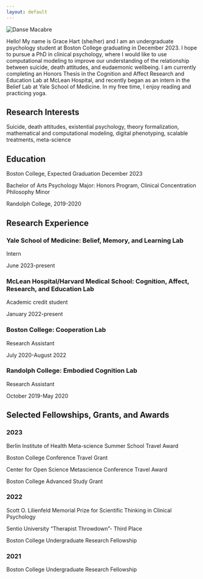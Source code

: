 ```yaml
---
layout: default
---
```


![Danse Macabre]({{site.banner}})

Hello! My name is Grace Hart (she/her) and I am an undergraduate psychology student at Boston College graduating in December 2023. I hope to pursue a PhD in clinical psychology, where I would like to use computational modeling to improve our understanding of the relationship between suicide, death attitudes, and eudaemonic wellbeing. I am currently completing an Honors Thesis in the Cognition and Affect Research and Education Lab at McLean Hospital, and recently began as an intern in the Belief Lab at Yale School of Medicine. In my free time, I enjoy reading and practicing yoga.

<!-- There should be whitespace between paragraphs. -->

<!-- There should be whitespace between paragraphs. We recommend including a README, or a file with information about your project. -->

## Research Interests
Suicide, death attitudes, existential psychology, theory formalization, mathematical and computational modeling, digital phenotyping, scalable treatments, meta-science


## Education
Boston College, Expected Graduation December 2023

  Bachelor of Arts
    Psychology Major: Honors Program, Clinical Concentration
    Philosophy Minor

Randolph College, 2019-2020


## Research Experience
### Yale School of Medicine: Belief, Memory, and Learning Lab 

  Intern

  June 2023-present

### McLean Hospital/Harvard Medical School: Cognition, Affect, Research, and Education Lab 

  Academic credit student 

  January 2022-present

### Boston College: Cooperation Lab 

  Research Assistant 

  July 2020-August 2022

### Randolph College: Embodied Cognition Lab

  Research Assistant 

  October 2019-May 2020

<!-- > This is a blockquote following a header. -->
<!-- > -->
<!-- > When something is important enough, you do it even if the odds are not in your favor. -->

## Selected Fellowships, Grants, and Awards
### 2023
  Berlin Institute of Health Meta-science Summer School Travel Award

  Boston College Conference Travel Grant

  Center for Open Science Metascience Conference Travel Award

  Boston College Advanced Study Grant

### 2022
  Scott O. Lilienfeld Memorial Prize for Scientific Thinking in Clinical Psychology

  Sentio University “Therapist Throwdown”- Third Place

  Boston College Undergraduate Research Fellowship

### 2021
  Boston College Undergraduate Research Fellowship

<!-- ```js
// Javascript code with syntax highlighting.
var fun = function lang(l) {
  dateformat.i18n = require('./lang/' + l)
  return true;
}
```

```ruby
# Ruby code with syntax highlighting
GitHubPages::Dependencies.gems.each do |gem, version|
  s.add_dependency(gem, "= #{version}")
end
``` -->

<!-- #### Header 4

*   This is an unordered list following a header.
*   This is an unordered list following a header.
*   This is an unordered list following a header.

##### Header 5

1.  This is an ordered list following a header.
2.  This is an ordered list following a header.
3.  This is an ordered list following a header.

###### Header 6

| head1        | head two          | three |
|:-------------|:------------------|:------|
| ok           | good swedish fish | nice  |
| out of stock | good and plenty   | nice  |
| ok           | good `oreos`      | hmm   |
| ok           | good `zoute` drop | yumm  |

### There's a horizontal rule below this.

* * *

### Here is an unordered list:

*   Item foo
*   Item bar
*   Item baz
*   Item zip

### And an ordered list:

1.  Item one
1.  Item two
1.  Item three
1.  Item four

### And a nested list:

- level 1 item
  - level 2 item
  - level 2 item
    - level 3 item
    - level 3 item
- level 1 item
  - level 2 item
  - level 2 item
  - level 2 item
- level 1 item
  - level 2 item
  - level 2 item
- level 1 item

### Small image

![Octocat](https://github.githubassets.com/images/icons/emoji/octocat.png)

### Large image

![Branching](https://guides.github.com/activities/hello-world/branching.png)


### Definition lists can be used with HTML syntax.

<dl>
<dt>Name</dt>
<dd>Godzilla</dd>
<dt>Born</dt>
<dd>1952</dd>
<dt>Birthplace</dt>
<dd>Japan</dd>
<dt>Color</dt>
<dd>Green</dd>
</dl>

```
Long, single-line code blocks should not wrap. They should horizontally scroll if they are too long. This line should be long enough to demonstrate this.
```

```
The final element.
``` -->
